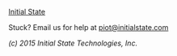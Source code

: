[Initial State](https://www.initialstate.com/)

Stuck? Email us for help at [piot@initialstate.com](mailto:piot@initialstate.com)

_(c) 2015 Initial State Technologies, Inc._